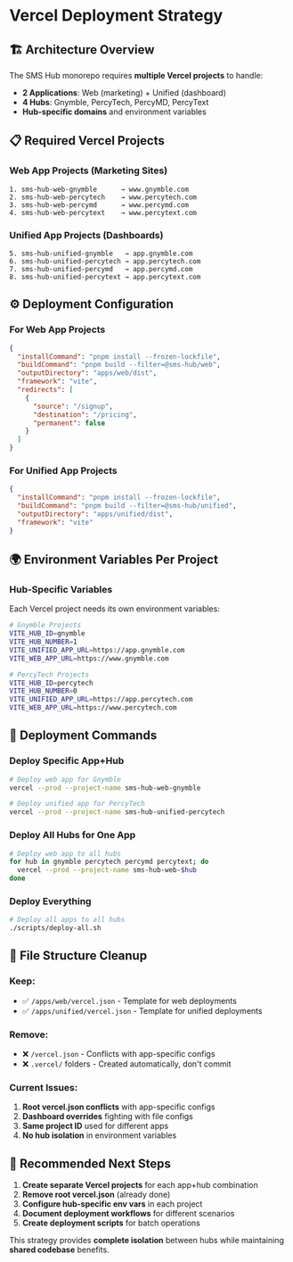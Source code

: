 # Vercel Deployment Strategy

## 🏗️ **Architecture Overview**

The SMS Hub monorepo requires **multiple Vercel projects** to handle:

- **2 Applications**: Web (marketing) + Unified (dashboard)
- **4 Hubs**: Gnymble, PercyTech, PercyMD, PercyText
- **Hub-specific domains** and environment variables

## 📋 **Required Vercel Projects**

### **Web App Projects** (Marketing Sites)

```
1. sms-hub-web-gnymble      → www.gnymble.com
2. sms-hub-web-percytech    → www.percytech.com
3. sms-hub-web-percymd      → www.percymd.com
4. sms-hub-web-percytext    → www.percytext.com
```

### **Unified App Projects** (Dashboards)

```
5. sms-hub-unified-gnymble   → app.gnymble.com
6. sms-hub-unified-percytech → app.percytech.com
7. sms-hub-unified-percymd   → app.percymd.com
8. sms-hub-unified-percytext → app.percytext.com
```

## ⚙️ **Deployment Configuration**

### **For Web App Projects**

```json
{
  "installCommand": "pnpm install --frozen-lockfile",
  "buildCommand": "pnpm build --filter=@sms-hub/web",
  "outputDirectory": "apps/web/dist",
  "framework": "vite",
  "redirects": [
    {
      "source": "/signup",
      "destination": "/pricing",
      "permanent": false
    }
  ]
}
```

### **For Unified App Projects**

```json
{
  "installCommand": "pnpm install --frozen-lockfile",
  "buildCommand": "pnpm build --filter=@sms-hub/unified",
  "outputDirectory": "apps/unified/dist",
  "framework": "vite"
}
```

## 🌍 **Environment Variables Per Project**

### **Hub-Specific Variables**

Each Vercel project needs its own environment variables:

```bash
# Gnymble Projects
VITE_HUB_ID=gnymble
VITE_HUB_NUMBER=1
VITE_UNIFIED_APP_URL=https://app.gnymble.com
VITE_WEB_APP_URL=https://www.gnymble.com

# PercyTech Projects
VITE_HUB_ID=percytech
VITE_HUB_NUMBER=0
VITE_UNIFIED_APP_URL=https://app.percytech.com
VITE_WEB_APP_URL=https://www.percytech.com
```

## 🚀 **Deployment Commands**

### **Deploy Specific App+Hub**

```bash
# Deploy web app for Gnymble
vercel --prod --project-name sms-hub-web-gnymble

# Deploy unified app for PercyTech
vercel --prod --project-name sms-hub-unified-percytech
```

### **Deploy All Hubs for One App**

```bash
# Deploy web app to all hubs
for hub in gnymble percytech percymd percytext; do
  vercel --prod --project-name sms-hub-web-$hub
done
```

### **Deploy Everything**

```bash
# Deploy all apps to all hubs
./scripts/deploy-all.sh
```

## 📁 **File Structure Cleanup**

### **Keep**:

- ✅ `/apps/web/vercel.json` - Template for web deployments
- ✅ `/apps/unified/vercel.json` - Template for unified deployments

### **Remove**:

- ❌ `/vercel.json` - Conflicts with app-specific configs
- ❌ `.vercel/` folders - Created automatically, don't commit

### **Current Issues**:

1. **Root vercel.json conflicts** with app-specific configs
2. **Dashboard overrides** fighting with file configs
3. **Same project ID** used for different apps
4. **No hub isolation** in environment variables

## 🎯 **Recommended Next Steps**

1. **Create separate Vercel projects** for each app+hub combination
2. **Remove root vercel.json** (already done)
3. **Configure hub-specific env vars** in each project
4. **Document deployment workflows** for different scenarios
5. **Create deployment scripts** for batch operations

This strategy provides **complete isolation** between hubs while maintaining **shared codebase** benefits.
